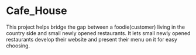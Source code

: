 # Cafe_House
This project helps bridge the gap between a foodie(customer) living in the country side and small newly opened restaurants. It lets small newly
opened restaurants develop their website and present their menu on it for easy choosing.
